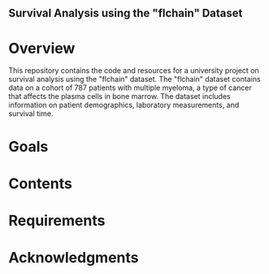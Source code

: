 ## Survival Analysis using the "flchain" Dataset
# Overview
This repository contains the code and resources for a university project on survival analysis using the "flchain" dataset. The "flchain" dataset contains data on a cohort of 787 patients with multiple myeloma, a type of cancer that affects the plasma cells in bone marrow. The dataset includes information on patient demographics, laboratory measurements, and survival time.

# Goals

# Contents

# Requirements

# Acknowledgments




